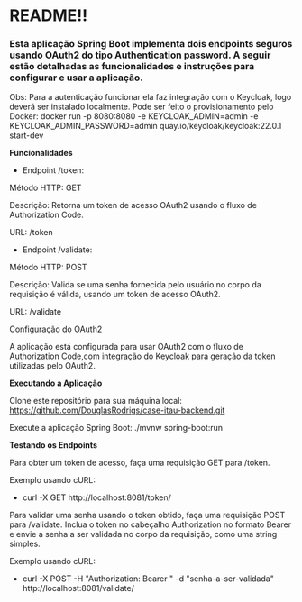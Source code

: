 # README!!
### Esta aplicação Spring Boot implementa dois endpoints seguros usando OAuth2 do tipo Authentication password. A seguir estão detalhadas as funcionalidades e instruções para configurar e usar a aplicação.
Obs: Para a autenticação funcionar ela faz integração com o Keycloak, logo deverá ser instalado localmente. Pode ser feito o provisionamento pelo Docker:
docker run -p 8080:8080 -e KEYCLOAK_ADMIN=admin -e KEYCLOAK_ADMIN_PASSWORD=admin quay.io/keycloak/keycloak:22.0.1 start-dev

**Funcionalidades**

- Endpoint /token:

Método HTTP: GET

Descrição: Retorna um token de acesso OAuth2 usando o fluxo de Authorization Code.

URL: /token

- Endpoint /validate:

Método HTTP: POST

Descrição: Valida se uma senha fornecida pelo usuário no corpo da requisição é válida, usando um token de acesso OAuth2.

URL: /validate

Configuração do OAuth2

A aplicação está configurada para usar OAuth2 com o fluxo de Authorization Code,com integração do Keycloak para geração da token utilizadas pelo OAuth2.

**Executando a Aplicação**

Clone este repositório para sua máquina local:
https://github.com/DouglasRodrigs/case-itau-backend.git

Execute a aplicação Spring Boot:
./mvnw spring-boot:run

**Testando os Endpoints**

Para obter um token de acesso, faça uma requisição GET para /token.

Exemplo usando cURL:
+ curl -X GET http://localhost:8081/token/

Para validar uma senha usando o token obtido, faça uma requisição POST para /validate. Inclua o token no cabeçalho Authorization no formato Bearer <token> e envie a senha a ser validada no corpo da requisição, como uma string simples.

Exemplo usando cURL:
+ curl -X POST -H "Authorization: Bearer <seu-token>" -d "senha-a-ser-validada" http://localhost:8081/validate/
